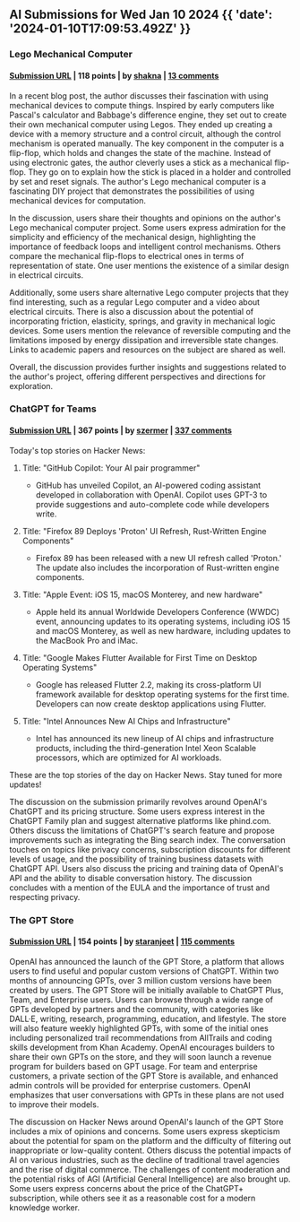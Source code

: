 ## AI Submissions for Wed Jan 10 2024 {{ 'date': '2024-01-10T17:09:53.492Z' }}

### Lego Mechanical Computer

#### [Submission URL](https://www.drmoron.org/posts/mechanical-computer/) | 118 points | by [shakna](https://news.ycombinator.com/user?id=shakna) | [13 comments](https://news.ycombinator.com/item?id=38939070)

In a recent blog post, the author discusses their fascination with using mechanical devices to compute things. Inspired by early computers like Pascal's calculator and Babbage's difference engine, they set out to create their own mechanical computer using Legos. They ended up creating a device with a memory structure and a control circuit, although the control mechanism is operated manually. The key component in the computer is a flip-flop, which holds and changes the state of the machine. Instead of using electronic gates, the author cleverly uses a stick as a mechanical flip-flop. They go on to explain how the stick is placed in a holder and controlled by set and reset signals. The author's Lego mechanical computer is a fascinating DIY project that demonstrates the possibilities of using mechanical devices for computation.

In the discussion, users share their thoughts and opinions on the author's Lego mechanical computer project. Some users express admiration for the simplicity and efficiency of the mechanical design, highlighting the importance of feedback loops and intelligent control mechanisms. Others compare the mechanical flip-flops to electrical ones in terms of representation of state. One user mentions the existence of a similar design in electrical circuits. 

Additionally, some users share alternative Lego computer projects that they find interesting, such as a regular Lego computer and a video about electrical circuits. There is also a discussion about the potential of incorporating friction, elasticity, springs, and gravity in mechanical logic devices. Some users mention the relevance of reversible computing and the limitations imposed by energy dissipation and irreversible state changes. Links to academic papers and resources on the subject are shared as well. 

Overall, the discussion provides further insights and suggestions related to the author's project, offering different perspectives and directions for exploration.

### ChatGPT for Teams

#### [Submission URL](https://openai.com/chatgpt/team) | 367 points | by [szermer](https://news.ycombinator.com/user?id=szermer) | [337 comments](https://news.ycombinator.com/item?id=38941942)

Today's top stories on Hacker News:

1. Title: "GitHub Copilot: Your AI pair programmer"
   - GitHub has unveiled Copilot, an AI-powered coding assistant developed in collaboration with OpenAI. Copilot uses GPT-3 to provide suggestions and auto-complete code while developers write.
   

2. Title: "Firefox 89 Deploys 'Proton' UI Refresh, Rust-Written Engine Components"
   - Firefox 89 has been released with a new UI refresh called 'Proton.' The update also includes the incorporation of Rust-written engine components.

3. Title: "Apple Event: iOS 15, macOS Monterey, and new hardware"
   - Apple held its annual Worldwide Developers Conference (WWDC) event, announcing updates to its operating systems, including iOS 15 and macOS Monterey, as well as new hardware, including updates to the MacBook Pro and iMac.

4. Title: "Google Makes Flutter Available for First Time on Desktop Operating Systems"
   - Google has released Flutter 2.2, making its cross-platform UI framework available for desktop operating systems for the first time. Developers can now create desktop applications using Flutter.

5. Title: "Intel Announces New AI Chips and Infrastructure"
   - Intel has announced its new lineup of AI chips and infrastructure products, including the third-generation Intel Xeon Scalable processors, which are optimized for AI workloads.

These are the top stories of the day on Hacker News. Stay tuned for more updates!

The discussion on the submission primarily revolves around OpenAI's ChatGPT and its pricing structure. Some users express interest in the ChatGPT Family plan and suggest alternative platforms like phind.com. Others discuss the limitations of ChatGPT's search feature and propose improvements such as integrating the Bing search index. The conversation touches on topics like privacy concerns, subscription discounts for different levels of usage, and the possibility of training business datasets with ChatGPT API. Users also discuss the pricing and training data of OpenAI's API and the ability to disable conversation history. The discussion concludes with a mention of the EULA and the importance of trust and respecting privacy.

### The GPT Store

#### [Submission URL](https://openai.com/blog/introducing-the-gpt-store) | 154 points | by [staranjeet](https://news.ycombinator.com/user?id=staranjeet) | [115 comments](https://news.ycombinator.com/item?id=38940911)

OpenAI has announced the launch of the GPT Store, a platform that allows users to find useful and popular custom versions of ChatGPT. Within two months of announcing GPTs, over 3 million custom versions have been created by users. The GPT Store will be initially available to ChatGPT Plus, Team, and Enterprise users. Users can browse through a wide range of GPTs developed by partners and the community, with categories like DALL·E, writing, research, programming, education, and lifestyle. The store will also feature weekly highlighted GPTs, with some of the initial ones including personalized trail recommendations from AllTrails and coding skills development from Khan Academy. OpenAI encourages builders to share their own GPTs on the store, and they will soon launch a revenue program for builders based on GPT usage. For team and enterprise customers, a private section of the GPT Store is available, and enhanced admin controls will be provided for enterprise customers. OpenAI emphasizes that user conversations with GPTs in these plans are not used to improve their models.

The discussion on Hacker News around OpenAI's launch of the GPT Store includes a mix of opinions and concerns. Some users express skepticism about the potential for spam on the platform and the difficulty of filtering out inappropriate or low-quality content. Others discuss the potential impacts of AI on various industries, such as the decline of traditional travel agencies and the rise of digital commerce. The challenges of content moderation and the potential risks of AGI (Artificial General Intelligence) are also brought up. Some users express concerns about the price of the ChatGPT+ subscription, while others see it as a reasonable cost for a modern knowledge worker.

